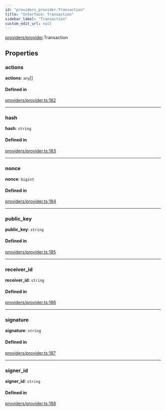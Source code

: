 ```yaml
---
id: "providers_provider.Transaction"
title: "Interface: Transaction"
sidebar_label: "Transaction"
custom_edit_url: null
---
```


[providers/provider](../modules/providers_provider.md).Transaction

## Properties

### actions

 **actions**: `any`[]

#### Defined in

[providers/provider.ts:182](https://github.com/maxhr/near--near-api-js/blob/a0c9a104/packages/near-api-js/src/providers/provider.ts#L182)

___

### hash

 **hash**: `string`

#### Defined in

[providers/provider.ts:183](https://github.com/maxhr/near--near-api-js/blob/a0c9a104/packages/near-api-js/src/providers/provider.ts#L183)

___

### nonce

 **nonce**: `bigint`

#### Defined in

[providers/provider.ts:184](https://github.com/maxhr/near--near-api-js/blob/a0c9a104/packages/near-api-js/src/providers/provider.ts#L184)

___

### public\_key

 **public\_key**: `string`

#### Defined in

[providers/provider.ts:185](https://github.com/maxhr/near--near-api-js/blob/a0c9a104/packages/near-api-js/src/providers/provider.ts#L185)

___

### receiver\_id

 **receiver\_id**: `string`

#### Defined in

[providers/provider.ts:186](https://github.com/maxhr/near--near-api-js/blob/a0c9a104/packages/near-api-js/src/providers/provider.ts#L186)

___

### signature

 **signature**: `string`

#### Defined in

[providers/provider.ts:187](https://github.com/maxhr/near--near-api-js/blob/a0c9a104/packages/near-api-js/src/providers/provider.ts#L187)

___

### signer\_id

 **signer\_id**: `string`

#### Defined in

[providers/provider.ts:188](https://github.com/maxhr/near--near-api-js/blob/a0c9a104/packages/near-api-js/src/providers/provider.ts#L188)

